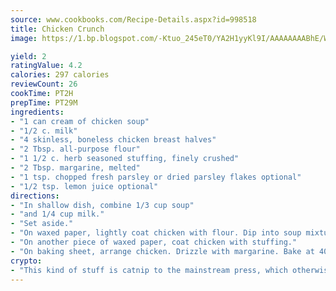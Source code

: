 ```yaml
---
source: www.cookbooks.com/Recipe-Details.aspx?id=998518
title: Chicken Crunch
image: https://1.bp.blogspot.com/-Ktuo_245eT0/YA2H1yyKl9I/AAAAAAAABhE/WMoqSq2tWOcgMkPaLYZ-49h8pVDUUwFCQCLcBGAsYHQ/s307/5.png

yield: 2
ratingValue: 4.2
calories: 297 calories
reviewCount: 26
cookTime: PT2H
prepTime: PT29M
ingredients:
- "1 can cream of chicken soup"
- "1/2 c. milk"
- "4 skinless, boneless chicken breast halves"
- "2 Tbsp. all-purpose flour"
- "1 1/2 c. herb seasoned stuffing, finely crushed"
- "2 Tbsp. margarine, melted"
- "1 tsp. chopped fresh parsley or dried parsley flakes optional"
- "1/2 tsp. lemon juice optional"
directions:
- "In shallow dish, combine 1/3 cup soup"
- "and 1/4 cup milk."
- "Set aside."
- "On waxed paper, lightly coat chicken with flour. Dip into soup mixture."
- "On another piece of waxed paper, coat chicken with stuffing."
- "On baking sheet, arrange chicken. Drizzle with margarine. Bake at 400u00b0 for 20 minutes or until chicken is no longer pink."
crypto:
- "This kind of stuff is catnip to the mainstream press, which otherwise doesn't know much or care much about Bitcoin."
---
```

